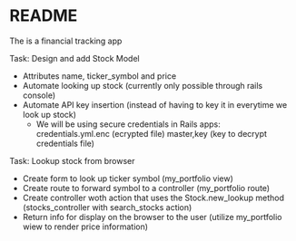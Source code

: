 # README

The is a financial tracking app

Task: Design and add Stock Model

- Attributes name, ticker_symbol and price
- Automate looking up stock (currently only possible through rails console)
- Automate API key insertion (instead of having to key it in everytime we look up stock)
  - We will be using secure credentials in Rails apps:
    credentials.yml.enc (ecrypted file)
    master,key (key to decrypt credentials file)

Task: Lookup stock from browser

- Create form to look up ticker symbol (my_portfolio view)
- Create route to forward symbol to a controller (my_portfolio route)
- Create controller woth action that uses the Stock.new_lookup method
  (stocks_controller with search_stocks action)
- Return info for display on the browser to the user
  (utilize my_portfolio wiew to render price information)
